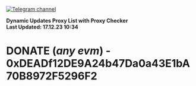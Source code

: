 [![Telegram channel](https://img.shields.io/endpoint?url=https://runkit.io/damiankrawczyk/telegram-badge/branches/master?url=https://t.me/n4z4v0d)](https://t.me/n4z4v0d) 

**Dynamic Updates Proxy List with Proxy Checker**  
**Last Updated: 17.12.23 10:34**

# DONATE (_any evm_) - 0xDEADf12DE9A24b47Da0a43E1bA70B8972F5296F2
